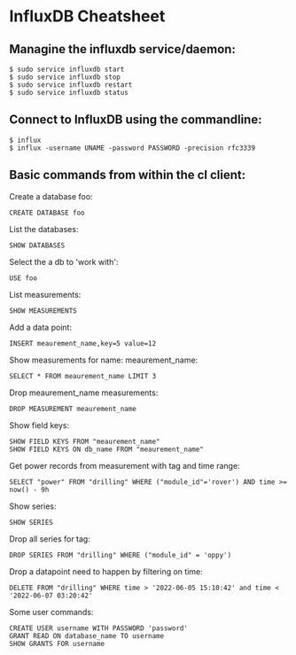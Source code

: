 # InfluxDB Cheatsheet

## Managine the influxdb service/daemon:
    
    $ sudo service influxdb start
    $ sudo service influxdb stop
    $ sudo service influxdb restart
    $ sudo service influxdb status

## Connect to InfluxDB using the commandline:

    $ influx
    $ influx -username UNAME -password PASSWORD -precision rfc3339

## Basic commands from within the cl client:

Create a database foo:

    CREATE DATABASE foo

List the databases:

    SHOW DATABASES

Select the a db to 'work with':

    USE foo

List measurements:

    SHOW MEASUREMENTS

Add a data point:

    INSERT meaurement_name,key=5 value=12

Show measurements for name: meaurement_name:

    SELECT * FROM meaurement_name LIMIT 3

Drop meaurement_name measurements:

    DROP MEASUREMENT meaurement_name

Show field keys:

    SHOW FIELD KEYS FROM "meaurement_name"
    SHOW FIELD KEYS ON db_name FROM "meaurement_name"

Get power records from measurement with tag and time range:

    SELECT "power" FROM "drilling" WHERE ("module_id"='rover') AND time >= now() - 9h

Show series:
    
    SHOW SERIES
    
Drop all series for tag:

    DROP SERIES FROM "drilling" WHERE ("module_id" = 'oppy')

Drop a datapoint need to happen by filtering on time:

    DELETE FROM "drilling" WHERE time > '2022-06-05 15:10:42' and time < '2022-06-07 03:20:42'

Some user commands:

    CREATE USER username WITH PASSWORD 'password'
    GRANT READ ON database_name TO username
    SHOW GRANTS FOR username
